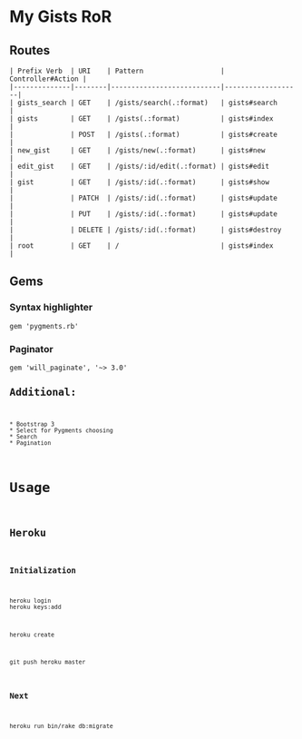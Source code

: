 
<!-- saved from url=(0106)https://raw.githubusercontent.com/YoungCoder/railsgists/6477c6f01b036efef2dd9217f4895772952d3c3f/readme.md -->
<html><head><meta http-equiv="Content-Type" content="text/html; charset=ISO-8859-2"><link rel="stylesheet" href="chrome-extension://ehnambpmkdhopilaccgfmojilolcglhn/markdownviewer.css"><link rel="stylesheet" href="chrome-extension://ehnambpmkdhopilaccgfmojilolcglhn/prettify.css"><style type="text/css"></style></head><body cz-shortcut-listen="true"><div id="markdown-container"><h1 id="0">My Gists RoR</h1>
<h2 id="3">Routes</h2>
<pre><code>| Prefix Verb  | URI    | Pattern                   | Controller#Action |
|--------------|--------|---------------------------|-------------------|
| gists_search | GET    | /gists/search(.:format)   | gists#search      |
| gists        | GET    | /gists(.:format)          | gists#index       |
|              | POST   | /gists(.:format)          | gists#create      |
| new_gist     | GET    | /gists/new(.:format)      | gists#new         |
| edit_gist    | GET    | /gists/:id/edit(.:format) | gists#edit        |
| gist         | GET    | /gists/:id(.:format)      | gists#show        |
|              | PATCH  | /gists/:id(.:format)      | gists#update      |
|              | PUT    | /gists/:id(.:format)      | gists#update      |
|              | DELETE | /gists/:id(.:format)      | gists#destroy     |
| root         | GET    | /                         | gists#index       |</code></pre>
<h2 id="4">Gems</h2>
<h3 id="5">Syntax highlighter</h3>
<pre><code>gem 'pygments.rb'</code></pre>
<h3 id="6">Paginator</h3>
<pre><code>gem 'will_paginate', '~&gt; 3.0'
<h2 id="9">Additional:</h2>
<pre><code>* Bootstrap 3
* Select for Pygments choosing
* Search
* Pagination</code></pre>
<h1 id="10">Usage</h1>
<h2 id="11">Heroku</h2>
<h3 id="12">Initialization</h3>
<pre><code class="lang-bash">heroku login
heroku keys:add</code></pre>
<pre><code class="lang-bash">heroku create</code></pre>
<pre><code class="lang-bash">git push heroku master</code></pre>
<h3 id="13">Next</h3>
<pre><code>heroku run bin/rake db:migrate</code></pre>
</div></body></html>